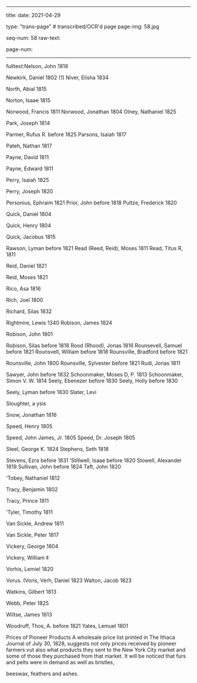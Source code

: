 
---

title: 
date: 2021-04-29

type: "trans-page" # transcribed/OCR'd page
page-img: 58.jpg

seq-num: 58
raw-text:

page-num:

---

fulltext:Nelson, John 1818

Newkirk, Daniel 1802 (1) Niver, Elisha 1834

North, Abial 1815

Norton, Isaae 1815

Norwood, Francis 1811 Norwood, Jonathan 1804 Olney, Nathaniel 1825

Park, Joseph 1814

Parmer, Rufus R. before 1825 Parsons, Isaiah 1817

Pateh, Nathan 1817

Payne, David 1811

Payne, Edward 1811

Perry, Isaiah 1825

Perry, Joseph 1820

Personius, Ephraim 1821 Prior, John before 1818 Pultze, Frederick 1820

Quick, Daniel 1804

Quick, Henry 1804

Quick, Jacobus 1815

Rawson, Lyman before 1821 Read (Reed, Reid), Moses 1811 Read, Titus R, 1811

Reid, Daniel 1821

Reid, Moses 1821

Rico, Asa 1816

Rich, Joel 1800

Richard, Silas 1832

Rightmire, Lewis 1340 Robison, James 1824

Robison, John 1801

Robison, Silas before 1818 Rood (Rhood), Jonas 1816 Rounsevell, Samuel before 1821 Rounsvell, William before 1818 Rounsville, Bradford before 1821

Rounsville, John 1800 Rounsville, Sylvester before 1821 Rudi, Jonas 1811

Sawyer, John before 1832 Schoonmaker, Moses D, P. 1813 Schoonmaker, Simon V. W. 1814 Seely, Ebenezer before 1830 Seely, Holly before 1830

Seely, Lyman before 1830 Slater, Levi

Sloughter, a ysis

Snow, Jonathan 1816

Speed, Henry 1805

Speed, John James, Jr. 1805 Speed, Dr. Joseph 1805

Steel, George K. 1824 Stephens, Seth 1818

Stevens, Ezra before 1831 ‘Stillwell, Isaae before 1820 Stowell, Alexander 1819 Sullivan, John before 1824 Taft, John 1820

‘Tobey, Nathaniel 1812

Tracy, Benjamin 1802

Tracy, Prince 1811

‘Tyler, Timothy 1811

Van Sickle, Andrew 1811

Van Sickle, Peter 1817

Vickery, George 1804

Vickery, William ¢

Vorhis, Lemiel 1820

Vorus. (Voris, Verh, Daniel 1823 Walton, Jacob 1823

Watkins, Gilbert 1813

Webb, Peter 1825

Wiltse, James 1813

Woodruff, Thos, A. before 1821 Yates, Lemuel 1801

Prices of Pioneer Products A wholesale price list printed in The Ithaca Journal of July 30, 1828, suggests not only prices received by pioneer farmers vut also what products they sent to the New York City market and some of those they purchased from that market. It will be noticed that furs and pelts were in demand as well as bristles,

beeswax, feathers and ashes. 
